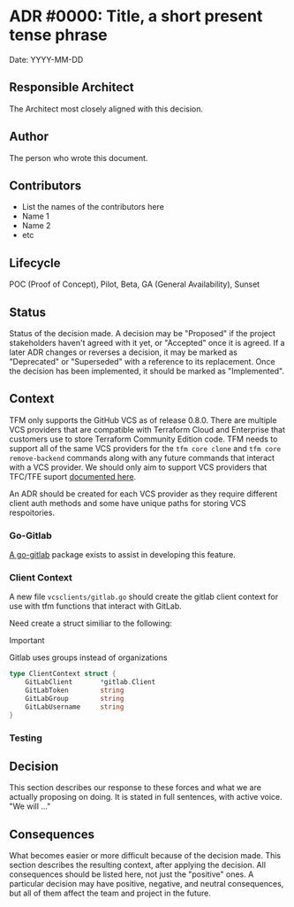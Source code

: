 # ADR #0000: Title, a short present tense phrase

Date: YYYY-MM-DD

## Responsible Architect
The Architect most closely aligned with this decision.

## Author

The person who wrote this document.

## Contributors

* List the names of the contributors here
* Name 1
* Name 2
* etc

## Lifecycle

POC (Proof of Concept), Pilot, Beta, GA (General Availability), Sunset

## Status

Status of the decision made. A decision may be "Proposed" if the project stakeholders haven't agreed with it yet, or "Accepted" once it is agreed. If a later ADR changes or reverses a decision, it may be marked as "Deprecated" or "Superseded" with a reference to its replacement. Once the decision has been implemented, it should be marked as "Implemented".

## Context

TFM only supports the GitHub VCS as of release 0.8.0. There are multiple VCS providers that are compatible with Terraform Cloud and Enterprise that customers use to store Terraform Community Edition code. TFM needs to support all of the same VCS providers for the `tfm core clone` and `tfm core remove-backend` commands along with any future commands that interact with a VCS provider. We should only aim to support VCS providers that TFC/TFE suport [documented here](https://developer.hashicorp.com/terraform/cloud-docs/vcs#supported-vcs-providers).

An ADR should be created for each VCS provider as they require different client auth methods and some have unique paths for storing VCS respoitories.

### Go-Gitlab

[A go-gitlab](https://pkg.go.dev/github.com/xanzy/go-gitlab) package exists to assist in developing this feature.

### Client Context

A new file `vcsclients/gitlab.go` should create the gitlab client context for use with tfm functions that interact with GitLab.

Need create a struct similiar to the following:

> [!IMPORTANT]
> Gitlab uses groups instead of organizations

```go
type ClientContext struct {
	GitLabClient       *gitlab.Client
	GitLabToken        string
	GitLabGroup        string 
	GitLabUsername     string
}
```

### Testing

## Decision

This section describes our response to these forces and what we are actually proposing on doing. It is stated in full sentences, with active voice. "We will ..."

## Consequences

What becomes easier or more difficult because of the decision made. This section describes the resulting context, after applying the decision. All consequences should be listed here, not just the "positive" ones. A particular decision may have positive, negative, and neutral consequences, but all of them affect the team and project in the future.